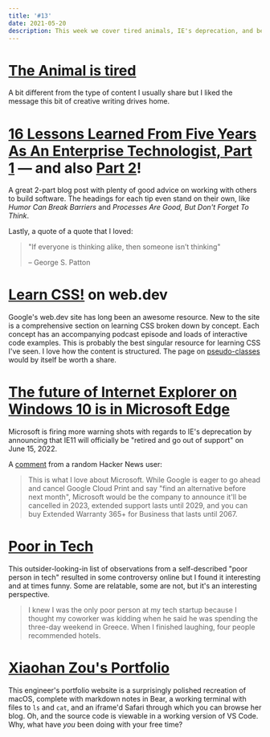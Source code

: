 ```yaml
---
title: '#13'
date: 2021-05-20
description: This week we cover tired animals, IE's deprecation, and being poor in tech.
---
```


# [The Animal is tired](http://www.robinhobb.com/blog/posts/38429)

A bit different from the type of content I usually share but I liked the message this bit of creative writing drives home.

# [16 Lessons Learned From Five Years As An Enterprise Technologist, Part 1](https://medium.com/rocket-mortgage-technology-blog/16-lessons-learned-from-five-years-as-an-enterprise-technologist-part-1-abe2a2734539) — and also [Part 2](https://medium.com/rocket-mortgage-technology-blog/16-lessons-learned-from-five-years-as-an-enterprise-technologist-part-2-37407526da0a)!

A great 2-part blog post with plenty of good advice on working with others to build software. The headings for each tip even stand on their own, like _Humor Can Break Barriers_ and _Processes Are Good, But Don't Forget To Think_.

Lastly, a quote of a quote that I loved:

> "If everyone is thinking alike, then someone isn’t thinking"
>
> – George S. Patton

# [Learn CSS!](https://web.dev/learn/css/) on web.dev

Google's web.dev site has long been an awesome resource. New to the site is a comprehensive section on learning CSS broken down by concept. Each concept has an accompanying podcast episode and loads of interactive code examples. This is probably the best singular resource for learning CSS I've seen. I love how the content is structured. The page on [pseudo-classes](https://web.dev/learn/css/pseudo-classes/) would by itself be worth a share.

# [The future of Internet Explorer on Windows 10 is in Microsoft Edge](https://blogs.windows.com/windowsexperience/2021/05/19/the-future-of-internet-explorer-on-windows-10-is-in-microsoft-edge/)

Microsoft is firing more warning shots with regards to IE's deprecation by announcing that IE11 will officially be "retired and go out of support" on June 15, 2022.

A [comment](https://news.ycombinator.com/item?id=27214771) from a random Hacker News user:

> This is what I love about Microsoft. While Google is eager to go ahead and cancel Google Cloud Print and say "find an alternative before next month", Microsoft would be the company to announce it'll be cancelled in 2023, extended support lasts until 2029, and you can buy Extended Warranty 365+ for Business that lasts until 2067.

# [Poor in Tech](http://megelison.com/poor-in-tech)

This outsider-looking-in list of observations from a self-described "poor person in tech" resulted in some controversy online but I found it interesting and at times funny. Some are relatable, some are not, but it's an interesting perspective.

> I knew I was the only poor person at my tech startup because I thought my coworker was kidding when he said he was spending the three-day weekend in Greece. When I finished laughing, four people recommended hotels.

# [Xiaohan Zou's Portfolio](https://portfolio.zxh.io/)

This engineer's portfolio website is a surprisingly polished recreation of macOS, complete with markdown notes in Bear, a working terminal with files to `ls` and `cat`, and an iframe'd Safari through which you can browse her blog. Oh, and the source code is viewable in a working version of VS Code. Why, what have _you_ been doing with your free time?

